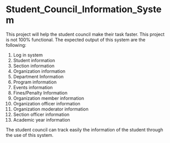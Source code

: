 # Student_Council_Information_System

This project will help the student council make their task faster. This project is not 100% functional. The expected output of this system are the following:
1.	Log in system
2.	Student information
3.	Section information
4.	Organization information
5.	Department Information
6.	Program information
7.	Events information
8.	Fines/Penalty Information
9.	Organization member information
10.	Organization officer information
11.	Organization moderator information
12.	Section officer information
13.	Academic year information

The student council can track easily the information of the student through the use of this system.

